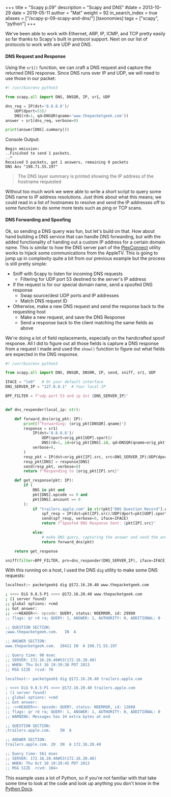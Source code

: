 +++
title = "Scapy p.09"
description = "Scapy and DNS"
#date = 2013-10-29
date = 2019-05-11
author = "Mat"
weight = 92
in_search_index = true
aliases = ["/scapy-p-09-scapy-and-dns/"]
[taxonomies]
tags = ["scapy", "python"]
+++

We've been able to work with Ethernet, ARP, IP, ICMP, and TCP pretty easily so far thanks to Scapy's built in protocol support. Next on our list of protocols to work with are UDP and DNS.

#### DNS Request and Response

Using the `sr1()` function, we can craft a DNS request and capture the returned DNS response. <!-- more -->Since DNS runs over IP and UDP, we will need to use those in our packet:

```python
#! /usr/bin/env python3

from scapy.all import DNS, DNSQR, IP, sr1, UDP

dns_req = IP(dst='8.8.8.8')/
    UDP(dport=53)/
    DNS(rd=1, qd=DNSQR(qname='www.thepacketgeek.com'))
answer = sr1(dns_req, verbose=0)

print(answer[DNS].summary())
```

Console Output:
```
Begin emission:
..Finished to send 1 packets.
..*
Received 5 packets, got 1 answers, remaining 0 packets
DNS Ans "198.71.55.197"
```

> The DNS layer summary is printed showing the IP address of the hostname requested

Without too much work we were able to write a short script to query some DNS name to IP address resolutions. Just think about what this means; we could read in a list of hostnames to resolve and send the IP addresses off to some function to do some more tests such as ping or TCP scans.

#### DNS Forwarding and Spoofing

Ok, so sending a DNS query was fun, but let's build on that. How about hand building a DNS service that can handle DNS forwarding, but with the added functionality of handing out a custom IP address for a certain domain name. This is similar to how the DNS server part of the <a href="https://github.com/iBaa/PlexConnect" target="_blank" rel="noopener noreferrer">PlexConnect</a> utility works to hijack some communications from the AppleTV. This is going to jump up in complexity quite a bit from our previous example but the process is still pretty simple:

  * Sniff with Scapy to listen for incoming DNS requests 
      * Filtering for UDP port 53 destined to the server's IP address
  * If the request is for our special domain name, send a spoofed DNS response 
      * Swap source/dest UDP ports and IP addresses
      * Match DNS request ID
  * Otherwise, make a new DNS request and send the response back to the requesting host 
      * Make a new request, and save the DNS Response
      * Send a response back to the client matching the same fields as above

We're doing a lot of field replacements, especially on the handcrafted spoof response. All I did to figure out all those fields is capture a DNS response from a request I made and used the `show()` function to figure out what fields are expected in the DNS response.

```python
#! /usr/bin/env python3

from scapy.all import DNS, DNSQR, DNSRR, IP, send, sniff, sr1, UDP

IFACE = "lo0"   # Or your default interface
DNS_SERVER_IP = "127.0.0.1"  # Your local IP

BPF_FILTER = f"udp port 53 and ip dst {DNS_SERVER_IP}"


def dns_responder(local_ip: str):

    def forward_dns(orig_pkt: IP):
        print(f"Forwarding: {orig_pkt[DNSQR].qname}")
        response = sr1(
            IP(dst='8.8.8.8')/
                UDP(sport=orig_pkt[UDP].sport)/
                DNS(rd=1, id=orig_pkt[DNS].id, qd=DNSQR(qname=orig_pkt[DNSQR].qname)),
            verbose=0,
        )
        resp_pkt = IP(dst=orig_pkt[IP].src, src=DNS_SERVER_IP)/UDP(dport=orig_pkt[UDP].sport)/DNS()
        resp_pkt[DNS] = response[DNS]
        send(resp_pkt, verbose=0)
        return f"Responding to {orig_pkt[IP].src}"

    def get_response(pkt: IP):
        if (
            DNS in pkt and
            pkt[DNS].opcode == 0 and
            pkt[DNS].ancount == 0
        ):
            if "trailers.apple.com" in str(pkt["DNS Question Record"].qname):
                spf_resp = IP(dst=pkt[IP].src)/UDP(dport=pkt[UDP].sport, sport=53)/DNS(id=pkt[DNS].id,ancount=1,an=DNSRR(rrname=pkt[DNSQR].qname, rdata=local_ip)/DNSRR(rrname="trailers.apple.com",rdata=local_ip))
                send(spf_resp, verbose=0, iface=IFACE)
                return f"Spoofed DNS Response Sent: {pkt[IP].src}"

            else:
                # make DNS query, capturing the answer and send the answer
                return forward_dns(pkt)

    return get_response

sniff(filter=BPF_FILTER, prn=dns_responder(DNS_SERVER_IP), iface=IFACE)
```


With this running on a host, I used the DNS `dig` utility to make some DNS requests:

```sh
localhost:~ packetgeek$ dig @172.16.20.40 www.thepacketgeek.com

; <<>> DiG 9.8.5-P1 <<>> @172.16.20.40 www.thepacketgeek.com
; (1 server found)
;; global options: +cmd
;; Got answer:
;; ->>HEADER<<- opcode: QUERY, status: NOERROR, id: 29980
;; flags: qr rd ra; QUERY: 1, ANSWER: 1, AUTHORITY: 0, ADDITIONAL: 0

;; QUESTION SECTION:
;www.thepacketgeek.com.   IN  A

;; ANSWER SECTION:
www.thepacketgeek.com.  20411 IN  A 198.71.55.197

;; Query time: 90 msec
;; SERVER: 172.16.20.40#53(172.16.20.40)
;; WHEN: Thu Oct 10 19:39:38 PDT 2013
;; MSG SIZE  rcvd: 76

localhost:~ packetgeek$ dig @172.16.20.40 trailers.apple.com

; <<>> DiG 9.8.5-P1 <<>> @172.16.20.40 trailers.apple.com
; (1 server found)
;; global options: +cmd
;; Got answer:
;; ->>HEADER<<- opcode: QUERY, status: NOERROR, id: 12688
;; flags: qr rd ra; QUERY: 1, ANSWER: 1, AUTHORITY: 0, ADDITIONAL: 0
;; WARNING: Messages has 34 extra bytes at end

;; QUESTION SECTION:
;trailers.apple.com.    IN  A

;; ANSWER SECTION:
trailers.apple.com. 20  IN  A 172.16.20.40

;; Query time: 561 msec
;; SERVER: 172.16.20.40#53(172.16.20.40)
;; WHEN: Thu Oct 10 19:39:45 PDT 2013
;; MSG SIZE  rcvd: 104<
```


This example uses a lot of Python, so if you're not familiar with that take some time to look at the code and look up anything you don't know in the <a href="https://docs.python.org/3.8/" target="_blank" rel="noopener noreferrer">Python Docs</a>.
